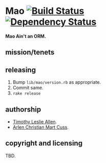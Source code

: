 # Mao [![Build Status](https://secure.travis-ci.org/unnali/mao.png)](http://travis-ci.org/unnali/mao) [![Dependency Status](https://gemnasium.com/unnali/mao.png)](https://gemnasium.com/unnali/mao)

**Mao Ain't an ORM.**

## mission/tenets


## releasing

1. Bump `lib/mao/version.rb` as appropriate.
2. Commit same.
3. `rake release`

## authorship

* [Timothy Leslie Allen](https://github.com/timothyleslieallen).
* [Arlen Christian Mart Cuss](https://github.com/unnali).

## copyright and licensing

TBD.
